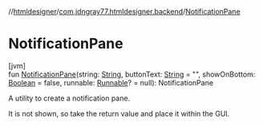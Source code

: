 //[htmldesigner](../../index.md)/[com.jdngray77.htmldesigner.backend](index.md)/[NotificationPane](-notification-pane.md)

# NotificationPane

[jvm]\
fun [NotificationPane](-notification-pane.md)(string: [String](https://kotlinlang.org/api/latest/jvm/stdlib/kotlin/-string/index.html), buttonText: [String](https://kotlinlang.org/api/latest/jvm/stdlib/kotlin/-string/index.html) = &quot;&quot;, showOnBottom: [Boolean](https://kotlinlang.org/api/latest/jvm/stdlib/kotlin/-boolean/index.html) = false, runnable: [Runnable](https://docs.oracle.com/javase/8/docs/api/java/lang/Runnable.html)? = null): NotificationPane

A utility to create a notification pane.

It is not shown, so take the return value and place it within the GUI.
